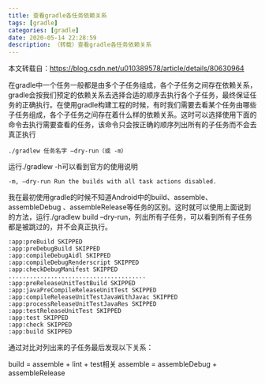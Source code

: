 ```yaml
---
title: 查看gradle各任务依赖关系
tags: [gradle]
categories: [gradle]
date: 2020-05-14 22:28:59
description: （转载）查看gradle各任务依赖关系
---
```


本文转载自：https://blog.csdn.net/u010389578/article/details/80630964

在gradle中一个任务一般都是由多个子任务组成，各个子任务之间存在依赖关系，gradle会按我们预定的依赖关系去选择合适的顺序去执行各个子任务，最终保证任务的正确执行。在使用gradle构建工程的时候，有时我们需要去看某个任务由哪些子任务组成，各个子任务之间存在着什么样的依赖关系。这时可以选择使用下面的命令去执行需要查看的任务，该命令只会按正确的顺序列出所有的子任务而不会去真正执行

```
./gradlew 任务名字 –dry-run（或 -m）
```

运行./gradlew -h可以看到官方的使用说明

```
-m, –dry-run Run the builds with all task actions disabled.
```

我在最初使用gradle的时候不知道Android中的build、assemble、assembleDebug 、assembleRelease等任务的区别。这时就可以使用上面说到的方法，运行./gradlew build –dry-run，列出所有子任务，可以看到所有子任务都是被跳过的，并不会真正执行。

```
:app:preBuild SKIPPED
:app:preDebugBuild SKIPPED
:app:compileDebugAidl SKIPPED
:app:compileDebugRenderscript SKIPPED
:app:checkDebugManifest SKIPPED
.......................................
:app:preReleaseUnitTestBuild SKIPPED
:app:javaPreCompileReleaseUnitTest SKIPPED
:app:compileReleaseUnitTestJavaWithJavac SKIPPED
:app:processReleaseUnitTestJavaRes SKIPPED
:app:testReleaseUnitTest SKIPPED
:app:test SKIPPED
:app:check SKIPPED
:app:build SKIPPED
```

通过对比对列出来的子任务最后发现以下关系：

build = assemble + lint + test相关
assemble = assembleDebug + assembleRelease